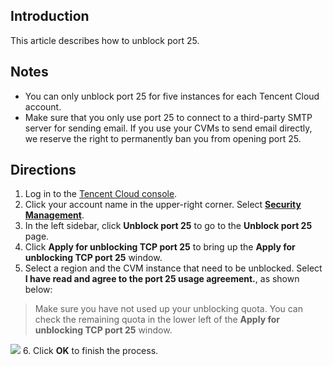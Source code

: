 ## Introduction
This article describes how to unblock port 25.

## Notes

- You can only unblock port 25 for five instances for each Tencent Cloud account.
- Make sure that you only use port 25 to connect to a third-party SMTP server for sending email. If you use your CVMs to send email directly, we reserve the right to permanently ban you from opening port 25.

## Directions

1. Log in to the [Tencent Cloud console](https://console.cloud.tencent.com).
2. Click your account name in the upper-right corner. Select **[Security Management](https://console.cloud.tencent.com/secctrl)**.
3. In the left sidebar, click **Unblock port 25** to go to the **Unblock port 25** page.
4. Click **Apply for unblocking TCP port 25** to bring up the **Apply for unblocking TCP port 25** window.
5. Select a region and the CVM instance that need to be unblocked. Select **I have read and agree to the port 25 usage agreement.**, as shown below:
> Make sure you have not used up your unblocking quota. You can check the remaining quota in the lower left of the **Apply for unblocking TCP port 25** window.
>
![](https://main.qcloudimg.com/raw/eec9391157f84c4631a1d59f2cfffacf.png)
6. Click **OK** to finish the process.

